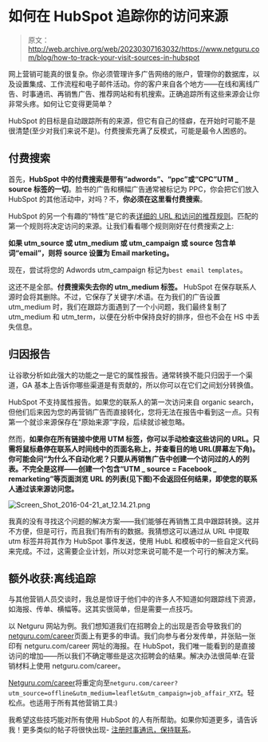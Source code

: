 # 如何在 HubSpot 追踪你的访问来源

> 原文：<http://web.archive.org/web/20230307163032/https://www.netguru.com/blog/how-to-track-your-visit-sources-in-hubspot>

 网上营销可能真的很复杂。你必须管理许多广告网络的账户，管理你的数据库，以及设置集成、工作流程和电子邮件活动。你的客户来自各个地方——在线和离线广告、时事通讯、再销售广告、推荐网站和有机搜索。正确追踪所有这些来源会让你非常头疼。如何让它变得更简单？

HubSpot 的目标是自动跟踪所有的来源，但它有自己的怪癖，在开始时可能不是很清楚(至少对我们来说不是)。付费搜索充满了反模式，可能是最令人困惑的。

## 付费搜索

首先，**HubSpot 中的付费搜索是带有“adwords”、“ppc”或“CPC”UTM _ source 标签的一切**。脸书的广告和横幅广告通常被标记为 PPC，你会把它们放入 HubSpot 的其他活动中，对吗？不，**你必须在这里看付费搜索**。

HubSpot 的另一个有趣的“特性”是它的表[详细的 URL 和访问的推荐规则](http://web.archive.org/web/20220925213000/https://knowledge.hubspot.com/articles/KCS_Article/Reports/How-does-HubSpot-categorize-visits-contacts-and-customers-in-the-Sources-Report)。匹配的第一个规则将决定访问的来源。让我们看看哪个规则刚好在付费搜索之上:

**如果 utm_source 或 utm_medium 或 utm_campaign 或 source 包含单词“email”，则将 source 设置为 Email marketing。**

现在，尝试将您的 Adwords utm_campaign 标记为`best email templates`。

这还不是全部。**付费搜索失去你的 utm_medium 标签。** HubSpot 在保存联系人源时会将其删除。不过，它保存了关键字/术语。在为我们的广告设置 utm_medium 时，我们在跟踪方面遇到了一个小问题，我们最终复制了 utm_medium 和 utm_term，以便在分析中保持良好的排序，但也不会在 HS 中丢失信息。

## 归因报告

让谷歌分析如此强大的功能之一是它的属性报告。通常转换不能只归因于一个渠道，GA 基本上告诉你哪些渠道是有贡献的，所以你可以在它们之间划分转换值。

HubSpot 不支持属性报告。如果您的联系人的第一次访问来自 organic search，但他们后来因为您的再营销广告而直接转化，您将无法在报告中看到这一点。只有第一个就诊来源保存在“原始来源”字段，后续就诊被忽略。

然而，**如果你在所有链接中使用 UTM 标签，你可以手动检查这些访问的 URL。只需将鼠标悬停在联系人时间线中的页面名称上，并查看目的地 URL(屏幕左下角)。你可能会问“为什么不自动化呢？只要从再销售广告中创建一个访问过的人的列表。不完全是这样——创建一个包含“UTM _ source = Facebook _ remarketing”等页面浏览 URL 的列表(见下图)不会返回任何结果，即使您的联系人通过该来源访问您。**

![Screen_Shot_2016-04-21_at_12.14.21.png](img/8eec8f867e5ba677be79bed5c0e0e7a1.png)

我真的没有寻找这个问题的解决方案——我们能够在再销售工具中跟踪转换。这并不方便，但是可行，而且我们有所有的数据。我猜想这可以通过从 URL 中提取 utm 标签并将其作为 HubSpot 事件发送，使用 HubL 和模板中的一些自定义代码来完成。不过，这需要企业计划，所以对您来说可能不是一个可行的解决方案。

## 额外收获:离线追踪

与其他营销人员交谈时，我总是惊讶于他们中的许多人不知道如何跟踪线下资源，如海报、传单、横幅等。这其实很简单，但是需要一点技巧。

以 Netguru 网站为例。我们想知道我们在招聘会上的出现是否会导致我们的[netguru.com/career](/web/20220925213000/https://www.netguru.com/career)页面上有更多的申请。我们向参与者分发传单，并张贴一张印有 netguru.com/career 网址的海报。在 HubSpot，我们唯一能看到的是直接访问的增加——所以我们不确定哪些是这次招聘会的结果。解决办法很简单:在营销材料上使用 netguru.com/career。

[Netguru.com/career](/web/20220925213000/https://www.netguru.com/career)将重定向至`netguru.com/career?utm_source=offline&utm_medium=leaflet&utm_campaign=job_affair_XYZ`。轻松点。也适用于所有其他营销工具:)

我希望这些技巧能对所有使用 HubSpot 的人有所帮助。如果你知道更多，请告诉我！更多类似的帖子将很快出现- [注册时事通讯，保持联系](/web/20220925213000/https://www.netguru.com/newsletter/codestories-european-tech-newsletter)。
